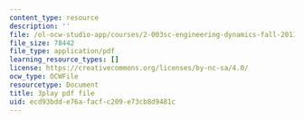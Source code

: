 ```yaml
---
content_type: resource
description: ''
file: /ol-ocw-studio-app/courses/2-003sc-engineering-dynamics-fall-2011/ecd93bdde76afacfc209e73cb8d9481c_wERH7LtoUuE.pdf
file_size: 78442
file_type: application/pdf
learning_resource_types: []
license: https://creativecommons.org/licenses/by-nc-sa/4.0/
ocw_type: OCWFile
resourcetype: Document
title: 3play pdf file
uid: ecd93bdd-e76a-facf-c209-e73cb8d9481c
---
```

